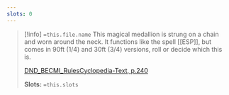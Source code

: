 ```yaml
---
slots: 0
---
```

> [!info]  `=this.file.name`
>This magical medallion is strung on a chain and worn around the neck. It functions like the spell [[ESP]], but comes in 90ft (1/4) and 30ft (3/4) versions, roll or decide which this is.
> 
> 
> [DND_BECMI_RulesCyclopedia-Text, p.240](<obsidian://open?vault=swords_and_wizardry_ref&file=other OSR rules/DND_BECMI_RulesCyclopedia-Text.pdf>)
> 
> **Slots:** `=this.slots`








